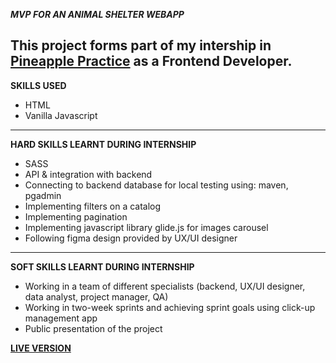 **_MVP FOR AN ANIMAL SHELTER WEBAPP_**

This project forms part of my intership in [Pineapple Practice](https://pnpl.site/) as a Frontend Developer.
-----------------------------------------------------

**SKILLS USED**
- HTML
- Vanilla Javascript
-----------------------------------------------------

**HARD SKILLS LEARNT DURING INTERNSHIP**
- SASS
- API & integration with backend
- Connecting to backend database for local testing using: maven, pgadmin
- Implementing filters on a catalog
- Implementing pagination
- Implementing javascript library glide.js for images carousel
- Following figma design provided by UX/UI designer
-----------------------------------------------------

**SOFT SKILLS LEARNT DURING INTERNSHIP**
- Working in a team of different specialists (backend, UX/UI designer, data analyst, project manager, QA)
- Working in two-week sprints and achieving sprint goals using click-up management app
- Public presentation of the project


[**LIVE VERSION**](https://lapki.zagirnur.dev/)
